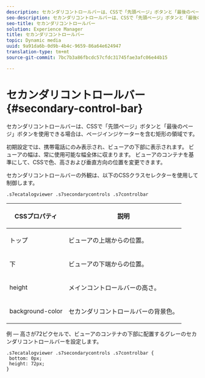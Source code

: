```yaml
---
description: セカンダリコントロールバーは、CSSで「先頭ページ」ボタンと「最後のページ」ボタンを使用できる場合は、ページインジケーターを含む矩形の領域です。
seo-description: セカンダリコントロールバーは、CSSで「先頭ページ」ボタンと「最後のページ」ボタンを使用できる場合は、ページインジケーターを含む矩形の領域です。
seo-title: セカンダリコントロールバー
solution: Experience Manager
title: セカンダリコントロールバー
topic: Dynamic media
uuid: 9a91da6b-0d9b-4b4c-9659-86a64e624947
translation-type: tm+mt
source-git-commit: 7bc7b3a86fbcdc57cfdc31745fae3afc06e44b15

---
```



# セカンダリコントロールバー{#secondary-control-bar}

セカンダリコントロールバーは、CSSで「先頭ページ」ボタンと「最後のページ」ボタンを使用できる場合は、ページインジケーターを含む矩形の領域です。

初期設定では、携帯電話にのみ表示され、ビューアの下部に表示されます。 ビューアの幅は、常に使用可能な幅全体に収まります。 ビューアのコンテナを基準にして、CSSで色、高さおよび垂直方向の位置を変更できます。

セカンダリコントロールバーの外観は、以下のCSSクラスセレクターを使用して制御します。

`.s7ecatalogviewer .s7secondarycontrols .s7controlbar`

<table id="table_2C8D322F57114A72B43053CB4539C65C"> 
 <thead> 
  <tr> 
   <th colname="col1" class="entry"> <p> CSSプロパティ </p> </th> 
   <th colname="col2" class="entry"> <p>説明 </p> </th> 
  </tr> 
 </thead>
 <tbody> 
  <tr> 
   <td colname="col1"> <p> <span class="codeph"> トップ </span> </p> </td> 
   <td colname="col2"> <p>ビューアの上端からの位置。 </p> </td> 
  </tr> 
  <tr> 
   <td colname="col1"> <p> <span class="codeph"> 下 </span> </p> </td> 
   <td colname="col2"> <p>ビューアの下端からの位置。 </p> </td> 
  </tr> 
  <tr> 
   <td colname="col1"> <p> <span class="codeph"> height </span> </p> </td> 
   <td colname="col2"> <p>メインコントロールバーの高さ。 </p> </td> 
  </tr> 
  <tr> 
   <td colname="col1"> <p> <span class="codeph"> background-color </span> </p> </td> 
   <td colname="col2"> <p>セカンダリコントロールバーの背景色。 </p> </td> 
  </tr> 
 </tbody> 
</table>

例 — 高さが72ピクセルで、ビューアのコンテナの下部に配置するグレーのセカンダリコントロールバーを設定します。

```
.s7ecatalogviewer .s7secondarycontrols .s7controlbar {  
 bottom: 0px; 
 height: 72px; 
}
```

